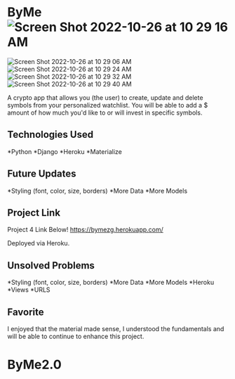 # ByMe![Screen Shot 2022-10-26 at 10 29 16 AM](https://user-images.githubusercontent.com/110911839/198054037-ddb2c169-dd75-45c2-8e61-e5d9050dd6e0.png)
![Screen Shot 2022-10-26 at 10 29 06 AM](https://user-images.githubusercontent.com/110911839/198054044-2afd9887-1df2-4552-86bf-93601f9b47ce.png)
![Screen Shot 2022-10-26 at 10 29 24 AM](https://user-images.githubusercontent.com/110911839/198054045-7d7516e7-e1d1-4dca-8ef3-bb41f496bf55.png)
![Screen Shot 2022-10-26 at 10 29 32 AM](https://user-images.githubusercontent.com/110911839/198054047-a79fd13f-431c-433a-97c9-6026d435eaf7.png)
![Screen Shot 2022-10-26 at 10 29 40 AM](https://user-images.githubusercontent.com/110911839/198054049-0a7eee7b-9a0d-443d-ac45-e16d94c00e99.png)

A crypto app that allows you (the user) to create, update and delete symbols from your personalized watchlist. You will be able to add a $ amount of how much you'd like to or will invest in specific symbols.

## Technologies Used

*Python
*Django
*Heroku
*Materialize



## Future Updates

*Styling (font, color, size, borders)
*More Data
*More Models

## Project Link

Project 4 Link Below!
https://bymezg.herokuapp.com/

Deployed via Heroku.

## Unsolved Problems

*Styling (font, color, size, borders)
*More Data
*More Models
*Heroku
*Views
*URLS

## Favorite

I enjoyed that the material made sense, I understood the fundamentals and will be able to continue to enhance this project.
# ByMe2.0
